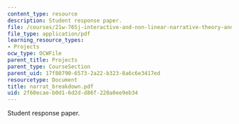 ```yaml
---
content_type: resource
description: Student response paper.
file: /courses/21w-765j-interactive-and-non-linear-narrative-theory-and-practice-spring-2004/2f60ecaeb0d16d2dd86f220a0ee9eb34_narrat_breakdown.pdf
file_type: application/pdf
learning_resource_types:
- Projects
ocw_type: OCWFile
parent_title: Projects
parent_type: CourseSection
parent_uid: 17f80790-6573-2a22-b323-8a6c6e3417ed
resourcetype: Document
title: narrat_breakdown.pdf
uid: 2f60ecae-b0d1-6d2d-d86f-220a0ee9eb34
---
```

Student response paper.

